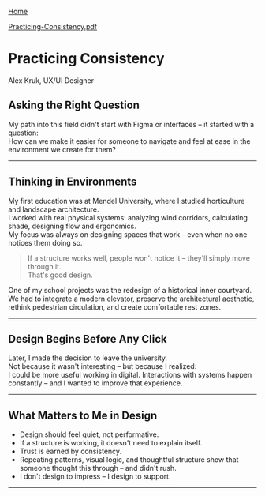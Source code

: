 <a href="README.md">Home</a>


[Practicing-Consistency.pdf](https://github.com/user-attachments/files/20393736/Practicing-Consistency.pdf)

# Practicing Consistency  
Alex Kruk, UX/UI Designer

## Asking the Right Question  
My path into this field didn't start with Figma or interfaces – it started with a question:  
How can we make it easier for someone to navigate and feel at ease in the environment we create for them?

---

## Thinking in Environments  
My first education was at Mendel University, where I studied horticulture and landscape architecture.  
I worked with real physical systems: analyzing wind corridors, calculating shade, designing flow and ergonomics.  
My focus was always on designing spaces that work – even when no one notices them doing so.

> If a structure works well, people won't notice it – they'll simply move through it.  
> That's good design.


One of my school projects was the redesign of a historical inner courtyard.  
We had to integrate a modern elevator, preserve the architectural aesthetic, rethink pedestrian circulation, and create comfortable rest zones.

---

## Design Begins Before Any Click  
Later, I made the decision to leave the university.  
Not because it wasn't interesting – but because I realized:  
I could be more useful working in digital.
Interactions with systems happen constantly – and I wanted to improve that experience.

---

## What Matters to Me in Design  
- Design should feel quiet, not performative.  
- If a structure is working, it doesn't need to explain itself.  
- Trust is earned by consistency.  
- Repeating patterns, visual logic, and thoughtful structure show that someone thought this through – and didn't rush.  
- I don't design to impress – I design to support.

---
